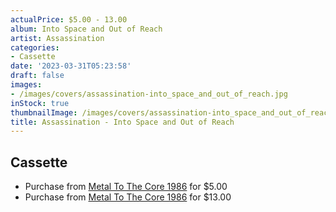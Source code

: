 ```yaml
---
actualPrice: $5.00 - 13.00
album: Into Space and Out of Reach
artist: Assassination
categories:
- Cassette
date: '2023-03-31T05:23:58'
draft: false
images:
- /images/covers/assassination-into_space_and_out_of_reach.jpg
inStock: true
thumbnailImage: /images/covers/assassination-into_space_and_out_of_reach-thumb.jpg
title: Assassination - Into Space and Out of Reach
---
```


## Cassette
* Purchase from [Metal To The Core 1986](https://metaltothecore1986.com/shop/assassination-into-space-and-out-of-reach-cassette/) for $5.00
* Purchase from [Metal To The Core 1986](https://metaltothecore1986.com/shop/assassination-into-space-and-out-of-reach-cassette/) for $13.00
